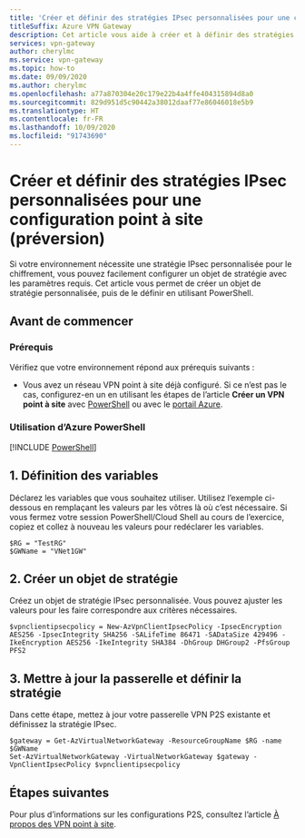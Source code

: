 ```yaml
---
title: 'Créer et définir des stratégies IPsec personnalisées pour une configuration point à site : PowerShell'
titleSuffix: Azure VPN Gateway
description: Cet article vous aide à créer et à définir des stratégies IPsec personnalisées pour les configurations de passerelle VPN P2S
services: vpn-gateway
author: cherylmc
ms.service: vpn-gateway
ms.topic: how-to
ms.date: 09/09/2020
ms.author: cherylmc
ms.openlocfilehash: a77a870304e20c179e22b4a4ffe404315894d8a0
ms.sourcegitcommit: 829d951d5c90442a38012daaf77e86046018e5b9
ms.translationtype: HT
ms.contentlocale: fr-FR
ms.lasthandoff: 10/09/2020
ms.locfileid: "91743690"
---
```

# <a name="create-and-set-custom-ipsec-policies-for-point-to-site-preview"></a>Créer et définir des stratégies IPsec personnalisées pour une configuration point à site (préversion)

Si votre environnement nécessite une stratégie IPsec personnalisée pour le chiffrement, vous pouvez facilement configurer un objet de stratégie avec les paramètres requis. Cet article vous permet de créer un objet de stratégie personnalisée, puis de le définir en utilisant PowerShell.

## <a name="before-you-begin"></a>Avant de commencer

### <a name="prerequisites"></a>Prérequis

Vérifiez que votre environnement répond aux prérequis suivants :

* Vous avez un réseau VPN point à site déjà configuré. Si ce n’est pas le cas, configurez-en un en utilisant les étapes de l’article **Créer un VPN point à site** avec [PowerShell](vpn-gateway-howto-point-to-site-rm-ps.md) ou avec le [portail Azure](vpn-gateway-howto-point-to-site-resource-manager-portal.md).

### <a name="working-with-azure-powershell"></a>Utilisation d’Azure PowerShell

[!INCLUDE [PowerShell](../../includes/vpn-gateway-cloud-shell-powershell.md)]

## <a name="1-set-variables"></a><a name="signin"></a>1. Définition des variables

Déclarez les variables que vous souhaitez utiliser. Utilisez l’exemple ci-dessous en remplaçant les valeurs par les vôtres là où c’est nécessaire. Si vous fermez votre session PowerShell/Cloud Shell au cours de l’exercice, copiez et collez à nouveau les valeurs pour redéclarer les variables.

  ```azurepowershell-interactive
  $RG = "TestRG"
  $GWName = "VNet1GW"
  ```

## <a name="2-create-policy-object"></a><a name="create"></a>2. Créer un objet de stratégie

Créez un objet de stratégie IPsec personnalisée. Vous pouvez ajuster les valeurs pour les faire correspondre aux critères nécessaires.

```azurepowershell-interactive
$vpnclientipsecpolicy = New-AzVpnClientIpsecPolicy -IpsecEncryption AES256 -IpsecIntegrity SHA256 -SALifeTime 86471 -SADataSize 429496 -IkeEncryption AES256 -IkeIntegrity SHA384 -DhGroup DHGroup2 -PfsGroup PFS2
```

## <a name="3-update-gateway-and-set-policy"></a><a name="update"></a>3. Mettre à jour la passerelle et définir la stratégie

Dans cette étape, mettez à jour votre passerelle VPN P2S existante et définissez la stratégie IPsec.

```azurepowershell-interactive
$gateway = Get-AzVirtualNetworkGateway -ResourceGroupName $RG -name $GWName
Set-AzVirtualNetworkGateway -VirtualNetworkGateway $gateway -VpnClientIpsecPolicy $vpnclientipsecpolicy
```

## <a name="next-steps"></a>Étapes suivantes

Pour plus d’informations sur les configurations P2S, consultez l’article [À propos des VPN point à site](point-to-site-about.md).
